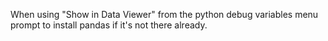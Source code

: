 When using "Show in Data Viewer" from the python debug variables menu prompt to install pandas if it's not there already.